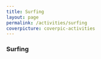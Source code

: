 ```yaml
---
title: Surfing
layout: page
permalink: /activities/surfing
coverpicture: coverpic-activities
---
```


### Surfing